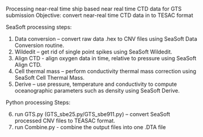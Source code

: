 Processing near-real time ship based near real time CTD data for GTS submission
Objective: convert near-real time  CTD data in to TESAC format

SeaSoft processing steps:

1. Data conversion – convert raw data .hex to CNV files using SeaSoft Data Conversion routine.
2. Wildedit – get rid of single point spikes using SeaSoft Wildedit.
3. Align CTD  - align oxygen data in time, relative to pressure using SeaSoft Align CTD.
4. Cell thermal mass – perform conductivity thermal mass correction using SeaSoft Cell Thermal Mass.
5. Derive – use pressure, temperature and conductivity to compute oceanographic parameters such as density using SeaSoft Derive.


Python processing Steps:

6.  run GTS.py (GTS_sbe25.py/GTS_sbe911.py) – convert SeaSoft processed CNV files to TEASAC format. 
7.  run Combine.py - combine the output files into one .DTA file 
